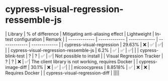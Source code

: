 # cypress-visual-regression-ressemble-js

| Library  | % of difference | Mitigating anti-aliasing effect | Lightweight | In-test configuration | Remark |
| ------------- | ------------- | ------------- | ------------- | ------------- |
| cypress-visual-regression  | 29.63%  | :x: | :white_check_mark:  | :white_check_mark:| |
| cypress-visual-regression-ressemble-js  | 6.2%  | :white_check_mark: | :white_check_mark:  | :white_check_mark:| |
| cypress-blink-test  | ? | ? | :white_check_mark:  | :white_check_mark:| Not possible to install |
| Visual Regression Tracker | ? | ? | :x:  | :white_check_mark:| The client library is not working, requires Docker |
| cypress-image-diff | 30.1% | :x: | :white_check_mark:  | :white_check_mark:| |
| micoocypress | 8.8518% | :white_check_mark: | :x: | :x: | Requires Docker |
| cypress-visual-regression-diff | ||||
